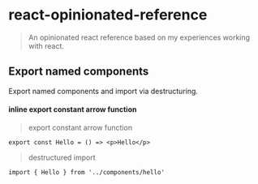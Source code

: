 # react-opinionated-reference
> An opinionated react reference based on my experiences working with react.

## Export named components
Export named components and import via destructuring.

#### inline export constant arrow function
> export constant arrow function
```
export const Hello = () => <p>Hello</p>
```

> destructured import
```
import { Hello } from '../components/hello'
```
